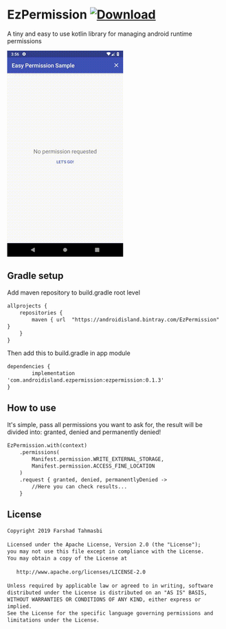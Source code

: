 # EzPermission [ ![Download](https://api.bintray.com/packages/androidisland/EzPermission/ezpermission/images/download.svg) ](https://bintray.com/androidisland/EzPermission/ezpermission/_latestVersion)

A tiny and easy to use kotlin library for managing android runtime permissions

![](sample-gif.gif)

## Gradle setup

Add maven repository to build.gradle root level

	allprojects {
		repositories {
			maven { url  "https://androidisland.bintray.com/EzPermission" }
		}
	}
  
Then add this to build.gradle in app module
  
  	dependencies {
	        implementation 'com.androidisland.ezpermission:ezpermission:0.1.3'
	}

## How to use

It's simple, pass all permissions you want to ask for,
the result will be divided into: granted, denied and permanently denied!

    EzPermission.with(context)
        .permissions(
            Manifest.permission.WRITE_EXTERNAL_STORAGE,
            Manifest.permission.ACCESS_FINE_LOCATION
        )
        .request { granted, denied, permanentlyDenied ->
            //Here you can check results...
        }
## License

    Copyright 2019 Farshad Tahmasbi
    
    Licensed under the Apache License, Version 2.0 (the "License");
    you may not use this file except in compliance with the License.
    You may obtain a copy of the License at
    
       http://www.apache.org/licenses/LICENSE-2.0
    
    Unless required by applicable law or agreed to in writing, software
    distributed under the License is distributed on an "AS IS" BASIS,
    WITHOUT WARRANTIES OR CONDITIONS OF ANY KIND, either express or implied.
    See the License for the specific language governing permissions and
    limitations under the License.    

            
